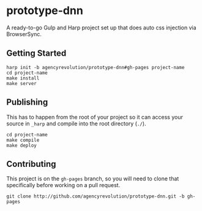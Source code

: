 # prototype-dnn

A ready-to-go Gulp and Harp project set up that does auto css injection via BrowserSync.

## Getting Started

```console
harp init -b agencyrevolution/prototype-dnn#gh-pages project-name
cd project-name
make install
make server
```

## Publishing
This has to happen from the root of your project so it can access your source in `_harp` and compile into the root directory (`./`).

```console
cd project-name
make compile
make deploy
```
## Contributing
This project is on the `gh-pages` branch, so you will need to clone that specifically before working on a pull request.

```console
git clone http://github.com/agencyrevolution/prototype-dnn.git -b gh-pages
```

